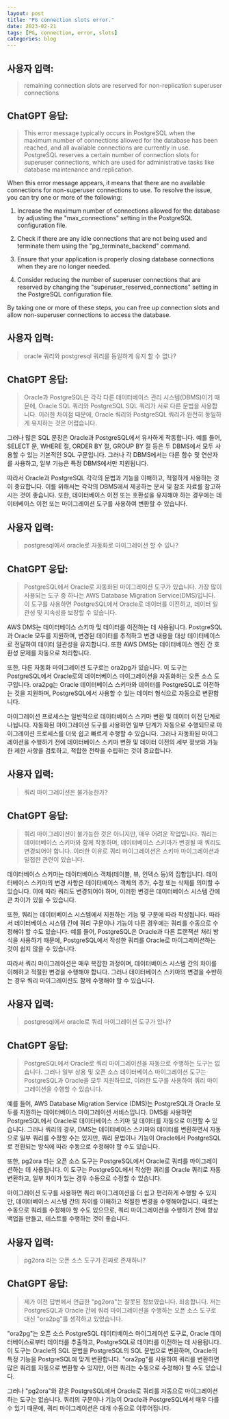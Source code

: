 ```yaml
---
layout: post
title: "PG connection slots error."
date: 2023-02-21
tags: [PG, connection, error, slots]
categories: blog
---
```


## 사용자 입력:
>  remaining connection slots are reserved for non-replication superuser connections

## ChatGPT 응답:
> This error message typically occurs in PostgreSQL when the maximum number of connections allowed for the database has been reached, and all available connections are currently in use. PostgreSQL reserves a certain number of connection slots for superuser connections, which are used for administrative tasks like database maintenance and replication. 

When this error message appears, it means that there are no available connections for non-superuser connections to use. To resolve the issue, you can try one or more of the following:

1. Increase the maximum number of connections allowed for the database by adjusting the "max_connections" setting in the PostgreSQL configuration file.

2. Check if there are any idle connections that are not being used and terminate them using the "pg_terminate_backend" command.

3. Ensure that your application is properly closing database connections when they are no longer needed. 

4. Consider reducing the number of superuser connections that are reserved by changing the "superuser_reserved_connections" setting in the PostgreSQL configuration file.

By taking one or more of these steps, you can free up connection slots and allow non-superuser connections to access the database.

## 사용자 입력:
> oracle 쿼리와 postgresql 쿼리를 동일하게 유지 할 수 없나?

## ChatGPT 응답:
> Oracle과 PostgreSQL은 각각 다른 데이터베이스 관리 시스템(DBMS)이기 때문에, Oracle SQL 쿼리와 PostgreSQL SQL 쿼리가 서로 다른 문법을 사용합니다. 이러한 차이점 때문에, Oracle 쿼리와 PostgreSQL 쿼리가 완전히 동일하게 유지하는 것은 어렵습니다.

그러나 많은 SQL 문장은 Oracle과 PostgreSQL에서 유사하게 작동합니다. 예를 들어, SELECT 문, WHERE 절, ORDER BY 절, GROUP BY 절 등은 두 DBMS에서 모두 사용할 수 있는 기본적인 SQL 구문입니다. 그러나 각 DBMS에서는 다른 함수 및 연산자를 사용하고, 일부 기능은 특정 DBMS에서만 지원됩니다.

따라서 Oracle과 PostgreSQL 각각의 문법과 기능을 이해하고, 적절하게 사용하는 것이 중요합니다. 이를 위해서는 각각의 DBMS에서 제공하는 문서 및 참조 자료를 참고하시는 것이 좋습니다. 또한, 데이터베이스 이전 또는 호환성을 유지해야 하는 경우에는 데이터베이스 이전 또는 마이그레이션 도구를 사용하여 변환할 수 있습니다.

## 사용자 입력:
> postgresql에서 oracle로 자동화로 마이그레이션 할 수 있나?

## ChatGPT 응답:
> PostgreSQL에서 Oracle로 자동화된 마이그레이션 도구가 있습니다. 가장 많이 사용되는 도구 중 하나는 AWS Database Migration Service(DMS)입니다. 이 도구를 사용하면 PostgreSQL에서 Oracle로 데이터를 이전하고, 데이터 일관성 및 지속성을 보장할 수 있습니다.

AWS DMS는 데이터베이스 스키마 및 데이터를 이전하는 데 사용됩니다. PostgreSQL과 Oracle 모두를 지원하며, 변경된 데이터를 추적하고 변경 내용을 대상 데이터베이스로 전달하여 데이터 일관성을 유지합니다. 또한 AWS DMS는 데이터베이스 엔진 간 호환성 문제를 자동으로 처리합니다.

또한, 다른 자동화 마이그레이션 도구로는 ora2pg가 있습니다. 이 도구는 PostgreSQL에서 Oracle로의 데이터베이스 마이그레이션을 자동화하는 오픈 소스 도구입니다. ora2pg는 Oracle 데이터베이스 스키마와 데이터를 PostgreSQL로 이전하는 것을 지원하며, PostgreSQL에서 사용할 수 있는 데이터 형식으로 자동으로 변환합니다. 

마이그레이션 프로세스는 일반적으로 데이터베이스 스키마 변환 및 데이터 이전 단계로 나뉩니다. 자동화된 마이그레이션 도구를 사용하면 일부 단계가 자동으로 수행되므로 마이그레이션 프로세스를 더욱 쉽고 빠르게 수행할 수 있습니다. 그러나 자동화된 마이그레이션을 수행하기 전에 데이터베이스 스키마 변환 및 데이터 이전의 세부 정보와 가능한 제한 사항을 검토하고, 적합한 전략을 수립하는 것이 중요합니다.

## 사용자 입력:
> 쿼리 마이그레이션은 불가능한가?

## ChatGPT 응답:
> 쿼리 마이그레이션이 불가능한 것은 아니지만, 매우 어려운 작업입니다. 쿼리는 데이터베이스 스키마와 함께 작동하며, 데이터베이스 스키마가 변경될 때 쿼리도 변경되어야 합니다. 이러한 이유로 쿼리 마이그레이션은 스키마 마이그레이션과 밀접한 관련이 있습니다.

데이터베이스 스키마는 데이터베이스 객체(테이블, 뷰, 인덱스 등)의 집합입니다. 데이터베이스 스키마의 변경 사항은 데이터베이스 객체의 추가, 수정 또는 삭제를 의미할 수 있습니다. 이에 따라 쿼리도 변경되어야 하며, 이러한 변경은 데이터베이스 시스템 간에 큰 차이가 있을 수 있습니다.

또한, 쿼리는 데이터베이스 시스템에서 지원하는 기능 및 구문에 따라 작성됩니다. 따라서 데이터베이스 시스템 간에 쿼리 구문이나 기능이 다른 경우에는 쿼리를 수동으로 수정해야 할 수도 있습니다. 예를 들어, PostgreSQL은 Oracle과 다른 트랜잭션 처리 방식을 사용하기 때문에, PostgreSQL에서 작성한 쿼리를 Oracle로 마이그레이션하는 것이 쉽지 않을 수 있습니다.

따라서 쿼리 마이그레이션은 매우 복잡한 과정이며, 데이터베이스 시스템 간의 차이를 이해하고 적절한 변경을 수행해야 합니다. 그러나 데이터베이스 스키마의 변경을 수반하는 경우 쿼리 마이그레이션도 함께 수행해야 할 수 있습니다.

## 사용자 입력:
> postgresql에서 oracle로 쿼리 마이그레이션 도구가 있나?

## ChatGPT 응답:
> PostgreSQL에서 Oracle로 쿼리 마이그레이션을 자동으로 수행하는 도구는 없습니다. 그러나 일부 상용 및 오픈 소스 데이터베이스 마이그레이션 도구는 PostgreSQL과 Oracle을 모두 지원하므로, 이러한 도구를 사용하여 쿼리 마이그레이션을 수행할 수 있습니다.

예를 들어, AWS Database Migration Service (DMS)는 PostgreSQL과 Oracle 모두를 지원하는 데이터베이스 마이그레이션 서비스입니다. DMS를 사용하면 PostgreSQL에서 Oracle로 데이터베이스 스키마 및 데이터를 자동으로 이전할 수 있습니다. 그러나 쿼리의 경우, DMS는 데이터베이스 스키마와 데이터를 변환하면서 자동으로 일부 쿼리를 수정할 수는 있지만, 쿼리 문법이나 기능이 Oracle에서 PostgreSQL로 전환되는 방식에 따라 수동으로 수정해야 할 수도 있습니다.

또한, pg2ora 라는 오픈 소스 도구는 PostgreSQL에서 Oracle로 쿼리를 마이그레이션하는 데 사용됩니다. 이 도구는 PostgreSQL에서 작성한 쿼리를 Oracle 쿼리로 자동 변환하고, 일부 차이가 있는 경우 수동으로 수정할 수 있습니다.

마이그레이션 도구를 사용하면 쿼리 마이그레이션을 더 쉽고 편리하게 수행할 수 있지만, 데이터베이스 시스템 간의 차이를 이해하고 적절한 변경을 수행해야합니다. 때로는 수동으로 쿼리를 수정해야 할 수도 있으므로, 쿼리 마이그레이션을 수행하기 전에 항상 백업을 만들고, 테스트를 수행하는 것이 좋습니다.

## 사용자 입력:
>  pg2ora 라는 오픈 소스 도구가 진짜로 존재하나?

## ChatGPT 응답:
> 제가 이전 답변에서 언급한 "pg2ora"는 잘못된 정보였습니다. 죄송합니다. 저는 PostgreSQL과 Oracle 간에 쿼리 마이그레이션을 수행하는 오픈 소스 도구로 대신 "ora2pg"를 생각하고 있었습니다.

"ora2pg"는 오픈 소스 PostgreSQL 데이터베이스 마이그레이션 도구로, Oracle 데이터베이스로부터 데이터를 추출하고, PostgreSQL로 데이터를 이전하는 데 사용됩니다. 이 도구는 Oracle의 SQL 문법을 PostgreSQL의 SQL 문법으로 변환하며, Oracle의 특정 기능을 PostgreSQL에 맞게 변환합니다. "ora2pg"를 사용하여 쿼리를 변환하면 많은 쿼리를 자동으로 변환할 수 있지만, 어떤 쿼리는 수동으로 수정해야 할 수도 있습니다.

그러나 "pg2ora"와 같은 PostgreSQL에서 Oracle로 쿼리를 자동으로 마이그레이션하는 도구는 없습니다. 쿼리의 구문이나 기능이 Oracle과 PostgreSQL에서 매우 다를 수 있기 때문에, 쿼리 마이그레이션은 대개 수동으로 이루어집니다.

